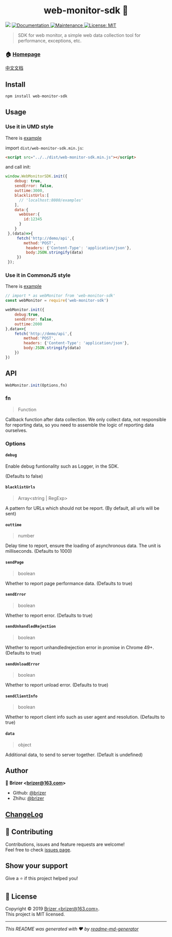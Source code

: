 <h1 align="center">web-monitor-sdk 👋</h1>
<p>
  <img src="https://img.shields.io/badge/version-1.0.0-blue.svg?cacheSeconds=2592000" />
  <a href="https://github.com/brizer/web-monitor-sdk#readme">
    <img alt="Documentation" src="https://img.shields.io/badge/documentation-yes-brightgreen.svg" target="_blank" />
  </a>
  <a href="https://github.com/brizer/web-monitor-sdk/graphs/commit-activity">
    <img alt="Maintenance" src="https://img.shields.io/badge/Maintained%3F-yes-green.svg" target="_blank" />
  </a>
  <a href="https://github.com/brizer/web-monitor-sdk/blob/master/LICENSE">
    <img alt="License: MIT" src="https://img.shields.io/badge/License-MIT-yellow.svg" target="_blank" />
  </a>
</p>

> SDK for web monitor, a simple web data collection tool for performance, exceptions, etc.

### 🏠 [Homepage](https://github.com/brizer/web-monitor-sdk#readme)

[中文文档](./readme_zh.md)

## Install

```sh
npm install web-monitor-sdk
```

## Usage

### Use it in UMD style

There is [example](./examples/browser/index.html)

import `dist/web-monitor-sdk.min.js`:
``` html
<script src="../../dist/web-monitor-sdk.min.js"></script>
```
and call init:
``` js
window.WebMonitorSDK.init({ 
    debug: true,
    sendError: false,
    outtime:3000,
    blacklistUrls:[
      // 'localhost:8080/examples'
    ],
    data:{
      webUser:{
        id:12345
      }
    }
 },(data)=>{
     fetch('http://demo/api',{
        method:'POST',
         headers: {'Content-Type': 'application/json'},
         body:JSON.stringify(data)
     })
 });
```

### Use it in CommonJS style

There is [example](./examples/common/index.js)

``` js
// import * as webMonitor from 'web-monitor-sdk'
const webMonitor = require('web-monitor-sdk')

webMonitor.init({
    debug:true,
    sendError: false,
    outtime:2000
},data=>{
    fetch('http://demo/api',{
        method:'POST',
        headers: {'Content-Type': 'application/json'},
        body:JSON.stringify(data)  
    })
})
```

## API

``` js
WebMonitor.init(Options,fn)
```

### fn
> Function

Callback function after data collection. We only collect data, not responsible for reporting data, so you need to assemble the logic of reporting data ourselves.


### Options

#### `debug` 

Enable debug funtionality such as Logger, in the SDK.
 
(Defaults to false)

#### `blacklistUrls`
> Array<string | RegExp>

A pattern for URLs which should not be report. 
(By default, all urls will be sent)

#### `outtime`
> number

Delay time to report, ensure the loading of asynchronous data.
The unit is milliseconds.
(Defaults to 1000)

#### `sendPage`
> boolean

Whether to report page performance data.
(Defaults to true)

#### `sendError`
> boolean

Whether to report error.
(Defaults to true)

#### `sendUnhandledRejection`
> boolean

Whether to report unhandledrejection error in promise in Chrome 49+.
(Defaults to true)

#### `sendUnloadError`
> boolean 

Whether to report unload error.
(Defaults to true)


#### `sendClientInfo`
> boolean 

Whether to report client info such as user agent and resolution.
(Defaults to true)

#### `data`
> object

Additional data, to send to server together.
(Default is undefined)

## Author

👤 **Brizer &lt;brizer@163.com&gt;**

* Github: [@brizer](https://github.com/brizer)
* Zhihu: [@brizer](https://www.zhihu.com/people/liu-fang-88-94/activities)

## [ChangeLog](./CHANGELOG.md)


## 🤝 Contributing

Contributions, issues and feature requests are welcome!<br />Feel free to check [issues page](https://github.com/brizer/web-monitor-sdk/issues).

## Show your support

Give a ⭐️ if this project helped you!

## 📝 License

Copyright © 2019 [Brizer &lt;brizer@163.com&gt;](https://github.com/brizer).<br />
This project is MIT licensed.

***
_This README was generated with ❤️ by [readme-md-generator](https://github.com/kefranabg/readme-md-generator)_